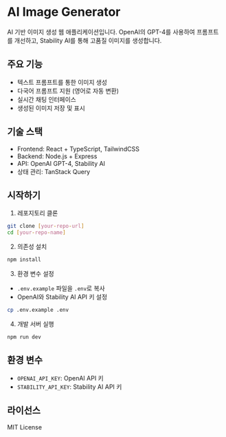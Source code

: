 # AI Image Generator

AI 기반 이미지 생성 웹 애플리케이션입니다. OpenAI의 GPT-4를 사용하여 프롬프트를 개선하고, Stability AI를 통해 고품질 이미지를 생성합니다.

## 주요 기능

- 텍스트 프롬프트를 통한 이미지 생성
- 다국어 프롬프트 지원 (영어로 자동 변환)
- 실시간 채팅 인터페이스
- 생성된 이미지 저장 및 표시

## 기술 스택

- Frontend: React + TypeScript, TailwindCSS
- Backend: Node.js + Express
- API: OpenAI GPT-4, Stability AI
- 상태 관리: TanStack Query

## 시작하기

1. 레포지토리 클론
```bash
git clone [your-repo-url]
cd [your-repo-name]
```

2. 의존성 설치
```bash
npm install
```

3. 환경 변수 설정
- `.env.example` 파일을 `.env`로 복사
- OpenAI와 Stability AI API 키 설정
```bash
cp .env.example .env
```

4. 개발 서버 실행
```bash
npm run dev
```

## 환경 변수

- `OPENAI_API_KEY`: OpenAI API 키
- `STABILITY_API_KEY`: Stability AI API 키

## 라이선스

MIT License
